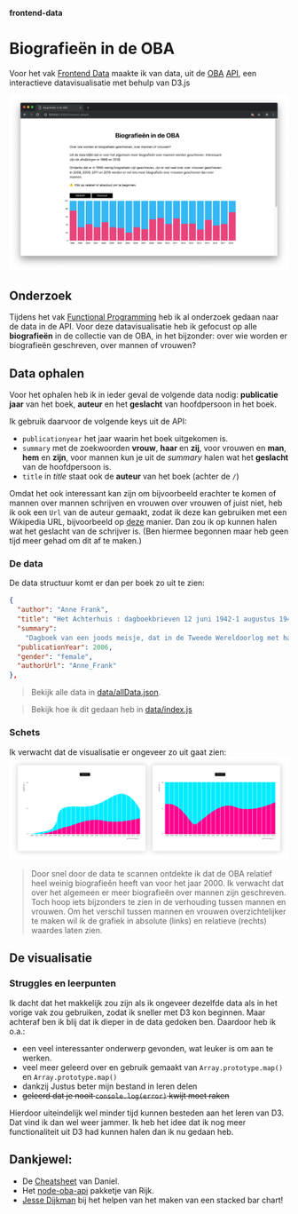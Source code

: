 **frontend-data**

# Biografieën in de OBA

Voor het vak [Frontend Data](https://github.com/cmda-tt/course-18-19/tree/master/frontend-data) maakte ik van data, uit de [OBA](https://www.oba.nl) [API](https://zoeken.oba.nl/api/v1/), een interactieve datavisualisatie met behulp van D3.js

![screenshot](img/screenshot.png)

## Onderzoek

Tijdens het vak [Functional Programming](https://github.com/cmda-tt/course-18-19/tree/master/functional-programming) heb ik al onderzoek gedaan naar de data in de API. Voor deze datavisualisatie heb ik gefocust op alle **biografieën** in de collectie van de OBA, in het bijzonder: over wie worden er biografieën geschreven, over mannen of vrouwen?

## Data ophalen

Voor het ophalen heb ik in ieder geval de volgende data nodig: **publicatie jaar** van het boek, **auteur** en het **geslacht** van hoofdpersoon in het boek.

Ik gebruik daarvoor de volgende keys uit de API:

- `publicationyear` het jaar waarin het boek uitgekomen is.
- `summary` met de zoekwoorden **vrouw**, **haar** en **zij**, voor vrouwen en **man**, **hem** en **zijn**, voor mannen kun je uit de _summary_ halen wat het **geslacht** van de hoofdpersoon is.
- `title` in _title_ staat ook de **auteur** van het boek (achter de `/`)

Omdat het ook interessant kan zijn om bijvoorbeeld erachter te komen of mannen over mannen schrijven en vrouwen over vrouwen of juist niet, heb ik ook een `Url` van de auteur gemaakt, zodat ik deze kan gebruiken met een Wikipedia URL, bijvoorbeeld op [deze](https://medium.freecodecamp.org/the-ultimate-guide-to-web-scraping-with-node-js-daa2027dcd3) manier. Dan zou ik op kunnen halen wat het geslacht van de schrijver is. (Ben hiermee begonnen maar heb geen tijd meer gehad om dit af te maken.)

### De data

De data structuur komt er dan per boek zo uit te zien:

```json
{
  "author": "Anne Frank",
  "title": "Het Achterhuis : dagboekbrieven 12 juni 1942-1 augustus 1944",
  "summary":
    "Dagboek van een joods meisje, dat in de Tweede Wereldoorlog met haar ouders, zusje en anderen ondergedoken is in een achterhuis op een der Amsterdamse grachten. Zij spreekt zich met grote openhartigheid uit over alles wat haar van haar 13e tot haar 15e bezighoudt",
  "publicationYear": 2006,
  "gender": "female",
  "authorUrl": "Anne_Frank"
},
```

> Bekijk alle data in [data/allData.json](https://github.com/sterrevangeest/frontend-data/blob/master/data/allData.json).

> Bekijk hoe ik dit gedaan heb in [data/index.js](https://github.com/sterrevangeest/frontend-data/blob/master/data/index.js)

### Schets

Ik verwacht dat de visualisatie er ongeveer zo uit gaat zien: ![sketch](img/wireframe.png)

> Door snel door de data te scannen ontdekte ik dat de OBA relatief heel weinig biografieên heeft van voor het jaar 2000. Ik verwacht dat over het algemeen er meer biografieên over mannen zijn geschreven. Toch hoop iets bijzonders te zien in de verhouding tussen mannen en vrouwen. Om het verschil tussen mannen en vrouwen overzichtelijker te maken wil ik de grafiek in absolute (links) en relatieve (rechts) waardes laten zien.

## De visualisatie

### Struggles en leerpunten

Ik dacht dat het makkelijk zou zijn als ik ongeveer dezelfde data als in het vorige vak zou gebruiken, zodat ik sneller met D3 kon beginnen. Maar achteraf ben ik blij dat ik dieper in de data gedoken ben. Daardoor heb ik o.a.:

- een veel interessanter onderwerp gevonden, wat leuker is om aan te werken.
- veel meer geleerd over en gebruik gemaakt van `Array.prototype.map()` en `Array.prototype.map()`
- dankzij Justus beter mijn bestand in leren delen
- ~~geleerd dat je nooit `console.log(error)` kwijt moet raken~~

Hierdoor uiteindelijk wel minder tijd kunnen besteden aan het leren van D3. Dat vind ik dan wel weer jammer. Ik heb het idee dat ik nog meer functionaliteit uit D3 had kunnen halen dan ik nu gedaan heb.

## Dankjewel:

- De [Cheatsheet](https://github.com/DanielvandeVelde/functional-programming#cheatsheet) van Daniel.
- Het [node-oba-api](https://github.com/rijkvanzanten/node-oba-api) pakketje van Rijk.
- [Jesse Dijkman](https://github.com/jesseDijkman1) bij het helpen van het maken van een stacked bar chart!
